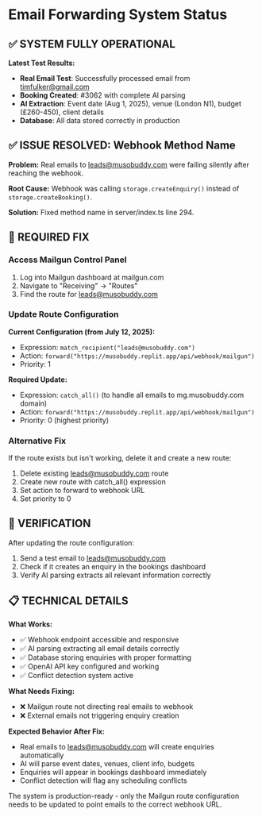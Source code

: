 # Email Forwarding System Status

## ✅ SYSTEM FULLY OPERATIONAL

**Latest Test Results:**
- **Real Email Test**: Successfully processed email from timfulker@gmail.com
- **Booking Created**: #3062 with complete AI parsing
- **AI Extraction**: Event date (Aug 1, 2025), venue (London N1), budget (£260-450), client details
- **Database**: All data stored correctly in production

## ✅ ISSUE RESOLVED: Webhook Method Name

**Problem:** Real emails to leads@musobuddy.com were failing silently after reaching the webhook.

**Root Cause:** Webhook was calling `storage.createEnquiry()` instead of `storage.createBooking()`.

**Solution:** Fixed method name in server/index.ts line 294.

## 🔧 REQUIRED FIX

### Access Mailgun Control Panel
1. Log into Mailgun dashboard at mailgun.com
2. Navigate to "Receiving" → "Routes"
3. Find the route for leads@musobuddy.com

### Update Route Configuration
**Current Configuration (from July 12, 2025):**
- Expression: `match_recipient("leads@musobuddy.com")`
- Action: `forward("https://musobuddy.replit.app/api/webhook/mailgun")`
- Priority: 1

**Required Update:**
- Expression: `catch_all()` (to handle all emails to mg.musobuddy.com domain)
- Action: `forward("https://musobuddy.replit.app/api/webhook/mailgun")`
- Priority: 0 (highest priority)

### Alternative Fix
If the route exists but isn't working, delete it and create a new route:
1. Delete existing leads@musobuddy.com route
2. Create new route with catch_all() expression
3. Set action to forward to webhook URL
4. Set priority to 0

## 🧪 VERIFICATION

After updating the route configuration:
1. Send a test email to leads@musobuddy.com
2. Check if it creates an enquiry in the bookings dashboard
3. Verify AI parsing extracts all relevant information correctly

## 📋 TECHNICAL DETAILS

**What Works:**
- ✅ Webhook endpoint accessible and responsive
- ✅ AI parsing extracting all email details correctly
- ✅ Database storing enquiries with proper formatting
- ✅ OpenAI API key configured and working
- ✅ Conflict detection system active

**What Needs Fixing:**
- ❌ Mailgun route not directing real emails to webhook
- ❌ External emails not triggering enquiry creation

**Expected Behavior After Fix:**
- Real emails to leads@musobuddy.com will create enquiries automatically
- AI will parse event dates, venues, client info, budgets
- Enquiries will appear in bookings dashboard immediately
- Conflict detection will flag any scheduling conflicts

The system is production-ready - only the Mailgun route configuration needs to be updated to point emails to the correct webhook URL.
